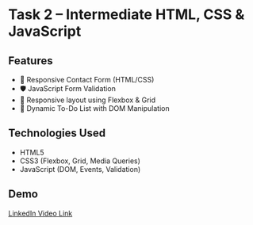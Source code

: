 # Task 2 – Intermediate HTML, CSS & JavaScript

## Features
- 📄 Responsive Contact Form (HTML/CSS)
- 🛡️ JavaScript Form Validation
- 📱 Responsive layout using Flexbox & Grid
- 📝 Dynamic To-Do List with DOM Manipulation

## Technologies Used
- HTML5
- CSS3 (Flexbox, Grid, Media Queries)
- JavaScript (DOM, Events, Validation)

## Demo
[LinkedIn Video Link](your-link-here)
